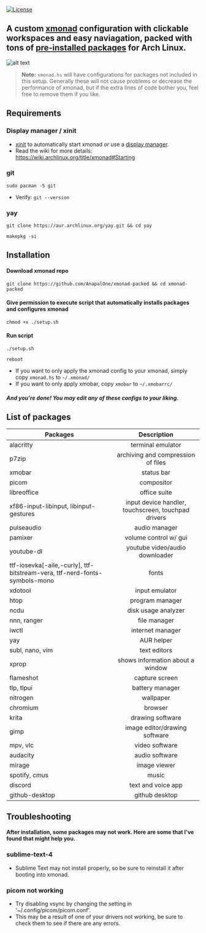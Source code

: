 [![License](https://img.shields.io/badge/License-Apache_2.0-blue.svg)](https://opensource.org/licenses/Apache-2.0)

## A custom [xmonad](https://xmonad.org) configuration with clickable workspaces and easy naviagation, packed with tons of [pre-installed packages](https://github.com/AnapalOne/xmonad-packed#list-of-packages) for Arch Linux.

![alt text](https://github.com/AnapalOne/xmonad/blob/main/2022-04-13_17-41.png "xmonad")
> **Note:** `xmonad.hs` will have configurations for packages not included in this setup. Generally these will not cause problems or decrease the performance of xmonad, but if the extra lines of code bother you, feel free to remove them if you like.

## Requirements
### Display manager / xinit
- [xinit](https://wiki.archlinux.org/title/Xinit) to automatically start xmonad *or* use a [display manager](https://wiki.archlinux.org/title/Display_manager).
- Read the wiki for more details: https://wiki.archlinux.org/title/xmonad#Starting

### git
``` 
sudo pacman -S git
```
  - Verify: `git --version`

### yay
```
git clone https://aur.archlinux.org/yay.git && cd yay
```
```
makepkg -si
``` 

## Installation
#### Download xmonad repo
``` 
git clone https://github.com/AnapalOne/xmonad-packed && cd xmonad-packed
``` 
#### Give permission to execute script that automatically installs packages and configures xmonad
```
chmod +x ./setup.sh
```
#### Run script
```
./setup.sh
```
```
reboot
```

- If you want to only apply the xmonad config to your xmonad, simply copy `xmonad.hs` to `~/.xmonad/`
- If you want to only apply xmobar, copy `xmobar` to `~/.xmobarrc/`
 ##### And you're done! You may edit any of these configs to your liking.

## List of packages
| Packages                                           | Description |
| ---------------------------------------------------|:-------------:|
| alacritty                                          | terminal emulator |
| p7zip                                              | archiving and compression of files |
| xmobar                                             | status bar |
| picom                                              | compositor |
| libreoffice                                        | office suite |
| xf86-input-libinput, libinput-gestures             | input device handler, touchscreen, touchpad drivers |
| pulseaudio                                         | audio manager |
| pamixer                                            | volume control w/ gui |
| youtube-dl                                         | youtube video/audio downloader |
| ttf-iosevka[-aile,-curly], ttf-bitstream-vera, ttf-nerd-fonts-symbols-mono | fonts |
| xdotool                                            | input emulator |
| htop                                               | program manager |
| ncdu                                               | disk usage analyzer |
| nnn, ranger                                        | file manager |
| iwctl                                              | internet manager |
| yay                                                | AUR helper |
| subl, nano, vim                                    | text editors |
| xprop                                              | shows information about a window |
| flameshot                                          | capture screen |
| tlp, tlpui                                         | battery manager |
| nitrogen                                           | wallpaper |
| chromium                                           | browser |
| krita                                              | drawing software |
| gimp                                               | image editor/drawing software |
| mpv, vlc                                           | video software |
| audacity                                           | audio software |
| mirage                                             | image viewer |
| spotify, cmus                                      | music |
| discord                                            | text and voice app |
| github-desktop                                     | github desktop |

## Troubleshooting
#### After installation, some packages may not work. Here are some that I've found that might help you.

### sublime-text-4
- Sublime Text may not install properly, so be sure to reinstall it after booting into xmonad.

### picom not working
- Try disabling vsync by changing the setting in '~/.config/picom/picom.conf'.
- This may be a result of one of your drivers not working, be sure to check them to see if there are any errors.
